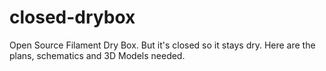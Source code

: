 # closed-drybox
Open Source Filament Dry Box. But it's closed so it stays dry. Here are the plans, schematics and 3D Models needed.
